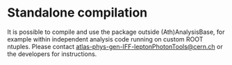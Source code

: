 # Standalone compilation

It is possible to compile and use the package outside (Ath)AnalysisBase, for example within independent analysis code running on custom ROOT ntuples. Please contact [atlas-phys-gen-IFF-leptonPhotonTools@cern.ch](mailto:atlas-phys-gen-IFF-leptonPhotonTools@cern.ch) or the developers for instructions. 